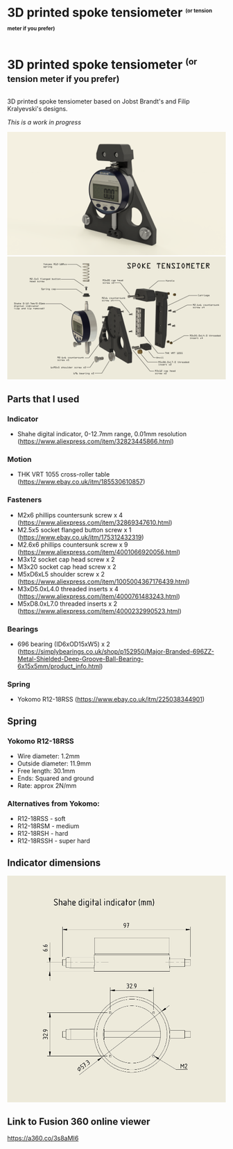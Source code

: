 <h1>3D printed spoke tensiometer <sup><span style="font-size:0.5em">(or tension meter if you prefer)</span></sup></h1>

<h1>3D printed spoke tensiometer <sup><small>(or tension meter if you prefer)</small></sup></h1>

3D printed spoke tensiometer based on Jobst Brandt's and Filip Kralyevski's designs.

*This is a work in progress*

![3D printed spoke tensiometer](./images/tensio_render_1.png)
![3D printed spoke tensiometer  annotated](./images/spoke-tensiometer-exploded.png)

## Parts that I used
### Indicator
- Shahe digital indicator, 0-12.7mm range, 0.01mm resolution (https://www.aliexpress.com/item/32823445866.html)
### Motion
- THK VRT 1055 cross-roller table (https://www.ebay.co.uk/itm/185530610857)
### Fasteners
- M2x6 phillips countersunk screw x 4 (https://www.aliexpress.com/item/32869347610.html)
- M2.5x5 socket flanged button screw x 1 (https://www.ebay.co.uk/itm/175312432319)
- M2.6x6 phillips countersunk screw x 9 (https://www.aliexpress.com/item/4001066920056.html)
- M3x12 socket cap head screw x 2
- M3x20 socket cap head screw x 2
- M5xD6xL5 shoulder screw x 2 (https://www.aliexpress.com/item/1005004367176439.html)
- M3xD5.0xL4.0 threaded inserts x 4 (https://www.aliexpress.com/item/4000761483243.html)
- M5xD8.0xL7.0 threaded inserts x 2 (https://www.aliexpress.com/item/4000232990523.html)
### Bearings
- 696 bearing (ID6xOD15xW5) x 2 (https://simplybearings.co.uk/shop/p152950/Major-Branded-696ZZ-Metal-Shielded-Deep-Groove-Ball-Bearing-6x15x5mm/product_info.html)
### Spring
- Yokomo R12-18RSS (https://www.ebay.co.uk/itm/225038344901)

## Spring
### Yokomo R12-18RSS
- Wire diameter: 1.2mm
- Outside diameter: 11.9mm
- Free length: 30.1mm
- Ends: Squared and ground
- Rate: approx 2N/mm

### Alternatives from Yokomo:
- R12-18RSS - soft
- R12-18RSM - medium
- R12-18RSH - hard
- R12-18RSSH - super hard

## Indicator dimensions
![Indicator dimensions](./images/indicator_dims.png)

## Link to Fusion 360 online viewer
https://a360.co/3s8aMI6
